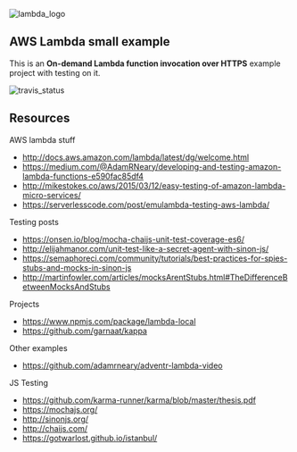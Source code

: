 ![lambda_logo](https://pbs.twimg.com/profile_images/534938315338698753/Q4cA4Cqa.png)

## AWS Lambda small example ##

This is an **On-demand Lambda function invocation over HTTPS** example project with testing on it.

![travis_status](https://travis-ci.org/ilmesi/aws-lambda-example.svg?branch=master)

## Resources ##

AWS lambda stuff
* http://docs.aws.amazon.com/lambda/latest/dg/welcome.html
* https://medium.com/@AdamRNeary/developing-and-testing-amazon-lambda-functions-e590fac85df4
* http://mikestokes.co/aws/2015/03/12/easy-testing-of-amazon-lambda-micro-services/
* https://serverlesscode.com/post/emulambda-testing-aws-lambda/

Testing posts
* https://onsen.io/blog/mocha-chaijs-unit-test-coverage-es6/
* http://elijahmanor.com/unit-test-like-a-secret-agent-with-sinon-js/
* https://semaphoreci.com/community/tutorials/best-practices-for-spies-stubs-and-mocks-in-sinon-js
* http://martinfowler.com/articles/mocksArentStubs.html#TheDifferenceBetweenMocksAndStubs

Projects
* https://www.npmjs.com/package/lambda-local
* https://github.com/garnaat/kappa

Other examples
* https://github.com/adamrneary/adventr-lambda-video

JS Testing
* https://github.com/karma-runner/karma/blob/master/thesis.pdf
* https://mochajs.org/
* http://sinonjs.org/
* http://chaijs.com/
* https://gotwarlost.github.io/istanbul/
